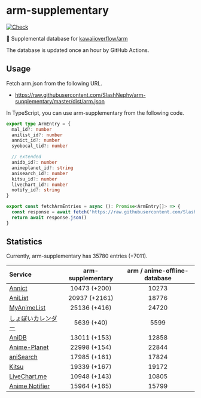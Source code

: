 # arm-supplementary

[![Check](https://github.com/SlashNephy/arm-supplementary/actions/workflows/check-node.yml/badge.svg)](https://github.com/SlashNephy/arm-supplementary/actions/workflows/check-node.yml)

💊 Supplemental database for [kawaiioverflow/arm](https://github.com/kawaiioverflow/arm)

The database is updated once an hour by GitHub Actions.

## Usage

Fetch arm.json from the following URL.

- https://raw.githubusercontent.com/SlashNephy/arm-supplementary/master/dist/arm.json

In TypeScript, you can use arm-supplementary from the following code.

```TypeScript
export type ArmEntry = {
  mal_id?: number
  anilist_id?: number
  annict_id?: number
  syobocal_tid?: number

  // extended
  anidb_id?: number
  animeplanet_id?: string
  anisearch_id?: number
  kitsu_id?: number
  livechart_id?: number
  notify_id?: string
}

export const fetchArmEntries = async (): Promise<ArmEntry[]> => {
  const response = await fetch('https://raw.githubusercontent.com/SlashNephy/arm-supplementary/master/dist/arm.json')
  return await response.json()
}
```

## Statistics

Currently, arm-supplementary has 35780 entries (+7011).

| Service                                     | arm-supplementary | arm / anime-offline-database |
| :------------------------------------------ | :---------------: | :--------------------------: |
| [Annict](https://annict.com)                |   10473 (+200)    |            10273             |
| [AniList](https://anilist.co)               |   20937 (+2161)   |            18776             |
| [MyAnimeList](https://myanimelist.net)      |   25136 (+416)    |            24720             |
| [しょぼいカレンダー](https://cal.syoboi.jp) |    5639 (+40)     |             5599             |
| [AniDB](https://anidb.net)                  |   13011 (+153)    |            12858             |
| [Anime-Planet](https://anime-planet.com)    |   22998 (+154)    |            22844             |
| [aniSearch](https://anisearch.com)          |   17985 (+161)    |            17824             |
| [Kitsu](https://kitsu.io)                   |   19339 (+167)    |            19172             |
| [LiveChart.me](https://livechart.me)        |   10948 (+143)    |            10805             |
| [Anime Notifier](https://notify.moe)        |   15964 (+165)    |            15799             |
